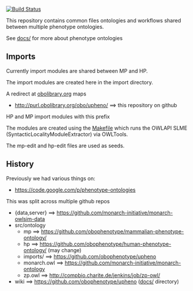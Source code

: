 [![Build Status](https://travis-ci.org/obophenotype/upheno.svg?branch=master)](https://travis-ci.org/obophenotype/upheno)

This repository contains common files ontologies and workflows shared
between multiple phenotype ontologies.

See [docs/](docs/) for more about phenotype ontologies

## Imports

Currently import modules are shared between MP and HP.

The import modules are created here in the import directory.

A redirect at [obolibrary.org](https://github.com/OBOFoundry/purl.obolibrary.org/) maps

 * http://purl.obolibrary.org/obo/upheno/ ==> this repository on github

HP and MP import modules with this prefix

The modules are created using the [Makefile](Makefile) which runs the
OWLAPI SLME (SyntacticLocalityModuleExtractor) via OWLTools.

The mp-edit and hp-edit files are used as seeds. 

## History

Previously we had various things on:

 * https://code.google.com/p/phenotype-ontologies

This was split across multiple github repos

 * {data,server} ==> https://github.com/monarch-initiative/monarch-owlsim-data
 * src/ontology
    * mp ==> https://github.com/obophenotype/mammalian-phenotype-ontology/
    * hp ==> https://github.com/obophenotype/human-phenotype-ontology/ (may change)
    * imports/ ==> https://github.com/obophenotype/upheno
    * monarch.owl ==> https://github.com/monarch-initiative/monarch-ontology
    * zp.owl ==> http://compbio.charite.de/jenkins/job/zp-owl/
 * wiki ==> https://github.com/obophenotype/upheno ([docs/](docs/) directory)


